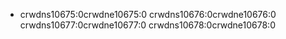 - crwdns10675:0crwdne10675:0 crwdns10676:0crwdne10676:0 crwdns10677:0crwdne10677:0 crwdns10678:0crwdne10678:0